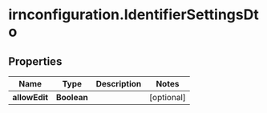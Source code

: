 # irnconfiguration.IdentifierSettingsDto

## Properties

Name | Type | Description | Notes
------------ | ------------- | ------------- | -------------
**allowEdit** | **Boolean** |  | [optional] 


